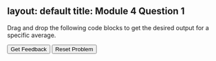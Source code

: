 layout: default
title: Module 4 Question 1
---
Drag and drop the following code blocks to get the desired output for a specific average.

<div id="sortableTrash" class="sortable-code"></div> 
<div id="sortable" class="sortable-code"></div> 
<div style="clear:both;"></div> 
<p> 
    <input id="feedbackLink" value="Get Feedback" type="button" /> 
    <input id="newInstanceLink" value="Reset Problem" type="button" /> 
</p> 
<script type="text/javascript"> 
(function(){
  var initial = "if 90 &lt; average: \n" +
    "	print(&quot;A - Excellent&quot;)\n" +
    "elif 80 &lt; average and average &lt; 89:\n" +
    "	print(&quot;B - Good&quot;)\n" +
    "elif 70 &lt; average and average &lt; 79:\n" +
    "	print(&quot;C - Satisfactory&quot;)\n" +
    "else: #distractor\n" +
    "if 90 &gt; average: #distractor\n" +
    "elif average &lt; 80 and average &lt; 89: #distractor";
  var parsonsPuzzle = new ParsonsWidget({
    "sortableId": "sortable",
    "max_wrong_lines": 10,
    "grader": ParsonsWidget._graders.LineBasedGrader,
    "exec_limit": 2500,
    "can_indent": true,
    "x_indent": 50,
    "lang": "en",
    "show_feedback": true,
    "trashId": "sortableTrash"
  });
  parsonsPuzzle.init(initial);
  parsonsPuzzle.shuffleLines();
  $("#newInstanceLink").click(function(event){ 
      event.preventDefault(); 
      parsonsPuzzle.shuffleLines(); 
  }); 
  $("#feedbackLink").click(function(event){ 
      event.preventDefault(); 
      parsonsPuzzle.getFeedback(); 
  }); 
})(); 
</script>
